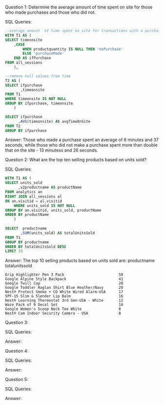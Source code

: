Question 1: Determine the average amount of time spent on site for those who made purchases and those who did not. 

SQL Queries:
```sql
--average amount  of time spent on site for transactions with a purchase vs withour a purchase 
WITH T1 AS (
SELECT timeonsite 
    ,CASE
	   	WHEN productquantity IS NULL THEN 'noPurchase'
		ELSE 'purchaseMade'
    END AS ifPurchase
FROM all_sessions 
	),

--remove null values from time 
T2 AS (
SELECT ifpurchase
	   ,timeonsite
FROM T1
WHERE timeonsite IS NOT NULL
GROUP BY ifpurchase, timeonsite
	)

SELECT ifpurchase
      ,AVG(timeonsite) AS avgTimeOnSite
FROM T2
GROUP BY ifpurchase

```

Answer: 
Those who made a purchase spent an average of 6 minutes and 37 seconds, while those who did not make a purchase spent more than double that on the site - 13 minutess and 26 seconds. 


Question 2: What are the top ten selling products based on units sold?  

SQL Queries:
```sql 
WITH T1 AS (
SELECT units_sold
	  ,v2productname AS productName
FROM analytics an
RIGHT JOIN all_sessions al 
ON an.visitid = al.visitid
	WHERE units_sold IS NOT NULL
GROUP BY an.visitid, units_sold, productName
ORDER BY productName
	)
	
SELECT  productname
	   ,SUM(units_sold) AS totalUnitsSold
FROM T1
GROUP BY productname
ORDER BY totalUnitsSold DESC
LIMIT 10
```

Answer: The top 10 selling products based on units sold are: 
    productname	                                        totalunitssold

    Grip Highlighter Pen 3 Pack	                        50
    Google Alpine Style Backpack	                    41
    Google Twill Cap	                                28
    Google Toddler Raglan Shirt Blue Heather/Navy	    20
    Nest® Protect Smoke + CO White Wired Alarm-USA	    17
    SPF-15 Slim & Slender Lip Balm	                    16
    Nest® Learning Thermostat 3rd Gen-USA - White	    12
    Waze Pack of 9 Decal Set	                        10
    Google Women's Scoop Neck Tee White	                8
    Nest® Cam Indoor Security Camera - USA	            8



Question 3: 

SQL Queries:

Answer:



Question 4: 

SQL Queries:

Answer:



Question 5: 

SQL Queries:

Answer:
